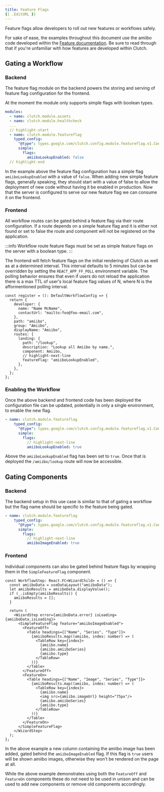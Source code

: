 ```yaml
---
title: Feature Flags
{{ .EditURL }}
---
```


Feature flags allow developers to roll out new features or workflows safely.

For sake of ease, the examples throughout this document use the amiibo code developed within the [Feature documentation](/docs/development/feature).
Be sure to read through that if you're unfamiliar with how features are developed within Clutch.

## Gating a Workflow

### Backend

The feature flag module on the backend powers the storing and serving of feature flag configuration for the frontend.

At the moment the module only supports simple flags with boolean types.

```yaml  title="backend/clutch-config.yaml"
modules:
  - name: clutch.module.assets
  - name: clutch.module.healthcheck
  ...
  // highlight-start
  - name: clutch.module.featureflag
    typed_config:
      "@type": types.google.com/clutch.config.module.featureflag.v1.Config
      simple:
        flags:
          amiiboLookupEnabled: false
  // highlight-end
```

In the example above the feature flag configuration has a simple flag `amiiboLookupEnabled` with a value of `false`. When adding new simple feature flags, generally speaking, they should start with a value of false to allow the deployment of new code without having it be enabled in production. Now that the server is configured to serve our new feature flag we can consume it on the frontend.

### Frontend

All workflow routes can be gated behind a feature flag via their route configuration.
If a route depends on a simple feature flag and it is either not found or set to false the route and component will not be registered on the application.

:::info
Workflow route feature flags must be set as simple feature flags on the server with a boolean type.
:::

The frontend will fetch feature flags on the initial rendering of Clutch as well as at a determined interval. This interval
defaults to 5 minutes but can be overridden by setting the `REACT_APP_FF_POLL` environment variable. The polling behavior
ensures that even if users do not reload the application there is a max TTL of user's local feature flag values of N, where N is the
afformentioned polling interval.

```tsx title="frontend/workflows/amiibo/src/index.tsx"
const register = (): DefaultWorkflowConfig => {
  return {
    developer: {
      name: "Name McName",
      contactUrl: "mailto:foo@foo-email.com",
    },
    path: "amiibo",
    group: "Amiibo",
    displayName: "Amiibo",
    routes: {
      landing: {
        path: "/lookup",
        description: "Lookup all Amiibo by name.",
        component: Amiibo,
        // highlight-next-line
        featureFlag: "amiiboLookupEnabled",
      },
    },
  };
};
```

### Enabling the Workflow

Once the above backend and frontend code has been deployed the configuration file can be updated, potentially in only a single environment, to enable the new flag.

```yaml title="backend/clutch-config.yaml"
- name: clutch.module.featureflag
    typed_config:
      "@type": types.google.com/clutch.config.module.featureflag.v1.Config
      simple:
        flags:
          // highlight-next-line
          amiiboLookupEnabled: true
```

Above the `amiiboLookupEnabled` flag has been set to `true`. Once that is deployed the `/amiibo/lookup` route will now be accessible.


## Gating Components

### Backend

The backend setup in this use case is similar to that of gating a workflow but the flag name should be specific to the feature being gated.

```yaml title="backend/clutch-config.yaml"
- name: clutch.module.featureflag
    typed_config:
      "@type": types.google.com/clutch.config.module.featureflag.v1.Config
      simple:
        flags:
          // highlight-next-line
          amiiboImageEnabled: true
```

### Frontend

Individual components can also be gated behind feature flags by wrapping them in the `SimpleFeatureFlag` component.

```tsx title="frontend/workflows/amiibo/src/hello-world.tsx"
const WorkflowStep: React.FC<WizardChild> = () => {
  const amiiboData = useDataLayout("amiiboData");
  let amiiboResults = amiiboData.displayValue();
  if (_.isEmpty(amiiboResults)) {
    amiiboResults = [];
  }

  return (
    <WizardStep error={amiiboData.error} isLoading={amiiboData.isLoading}>
      <SimpleFeatureFlag feature="amiiboImageEnabled">
        <FeatureOff>
          <Table headings={["Name", "Series", "Type"]}>
            {amiiboResults.map((amiibo, index: number) => (
              <TableRow key={index}>
                {amiibo.name}
                {amiibo.amiiboSeries}
                {amiibo.type}
              </TableRow>
            ))}
          </Table>
        </FeatureOff>
        <FeatureOn>
          <Table headings={["Name", "Image", "Series", "Type"]}>
            {amiiboResults.map((amiibo, index: number) => (
              <TableRow key={index}>
                {amiibo.name}
                <img src={amiibo.imageUrl} height="75px"/>
                {amiibo.amiiboSeries}
                {amiibo.type}
              </TableRow>
            ))}
          </Table>
        </FeatureOn>
      </SimpleFeatureFlag>
    </WizardStep>
  );
};
```

In the above example a new column containing the amiibo image has been added, gated behind the `amiiboImageEnabled` flag. If this flag is `true`
users will be shown amiibo images, otherwise they won't be rendered on the page at all.

While the above example demonstrates using both the `FeatureOff` and `FeatureOn` components these do not need to be used in unison and can be used to add new components or remove old components accordingly.